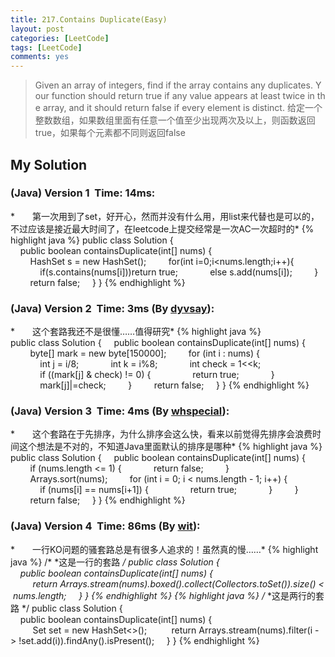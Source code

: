 ```yaml
---
title: 217.Contains Duplicate(Easy)
layout: post
categories: [LeetCode]
tags: [LeetCode]
comments: yes
---
```


>Given an array of integers, find if the array contains any duplicates. Your function should return true if any value appears at least twice in the array, and it should return false if every element is distinct.
给定一个整数数组，如果数组里面有任意一个值至少出现两次及以上，则函数返回true，如果每个元素都不同则返回false

## My Solution
### (Java) Version 1  Time: 14ms:
*　　第一次用到了set，好开心，然而并没有什么用，用list来代替也是可以的，不过应该是接近最大时间了，在leetcode上提交经常是一次AC一次超时的*
{% highlight java %}
public class Solution {
    public boolean containsDuplicate(int[] nums) {
        HashSet s = new HashSet();
        for(int i=0;i<nums.length;i++){
            if(s.contains(nums[i]))return true;
            else s.add(nums[i]);
        }
        return false;
    }
}
{% endhighlight %}

### (Java) Version 2  Time: 3ms (By [dyvsay](https://discuss.leetcode.com/user/dyvsay)):
*　　这个套路我还不是很懂……值得研究*
{% highlight java %}
public class Solution {
    public boolean containsDuplicate(int[] nums) {
        byte[] mark = new byte[150000];
        for (int i : nums) {
            int j = i/8;
            int k = i%8;
            int check = 1<<k;
            if ((mark[j] & check) != 0) {
                return true;
            }
            mark[j]|=check;
        }
        return false;
    }
}
{% endhighlight %}

### (Java) Version 3  Time: 4ms (By [whspecial](https://discuss.leetcode.com/user/whspecial)):
*　　这个套路在于先排序，为什么排序会这么快，看来以前觉得先排序会浪费时间这个想法是不对的，不知道Java里面默认的排序是哪种*
{% highlight java %}
public class Solution {
    public boolean containsDuplicate(int[] nums) {
        if (nums.length <= 1) {
            return false;
        }
        Arrays.sort(nums);
        for (int i = 0; i < nums.length - 1; i++) {
            if (nums[i] == nums[i+1]) {
                return true;
            }
        }
        return false;
    }
}
{% endhighlight %}

### (Java) Version 4  Time: 86ms (By [wit](https://discuss.leetcode.com/user/wit)):
*　　一行KO问题的骚套路总是有很多人追求的！虽然真的慢……*
{% highlight java %}
/*
*这是一行的套路
*/
public class Solution {
    public boolean containsDuplicate(int[] nums) {
         return Arrays.stream(nums).boxed().collect(Collectors.toSet()).size() < nums.length;
    }
}
{% endhighlight %}
{% highlight java %}
/*
*这是两行的套路
*/
public class Solution {
    public boolean containsDuplicate(int[] nums) {
         Set<Integer> set = new HashSet<>();
         return Arrays.stream(nums).filter(i -> !set.add(i)).findAny().isPresent();
    }
}
{% endhighlight %}